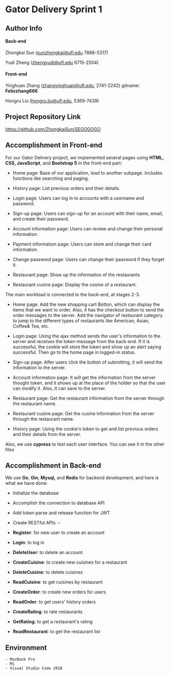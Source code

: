 # Gator Delivery Sprint 1



## Author Info

#### Back-end

Zhongkai Sun (sunzhongkai@ufl.edu 7888-5317)

Yudi Zheng (zhengyudi@ufl.edu 6715-2504)

#### Front-end

Yinghuan Zhang (zhangyinghuan@ufl.edu, 2741-2242) gitname: **Felixzhang666**

Hongru Liu (hongru.liu@ufl.edu, 5369-7439)



## Project Repository Link

https://github.com/ZhongkaiSun/SEGOGOGO



## Accomplishment in Front-end

For our Gator Delivery project, we implemented several pages using **HTML, CSS, JavaScript**, and **Bootstrap 5** in the front-end part:

- Home page: Base of our application, lead to another subpage. Includes functions like searching and paging.

- History page: List previous orders and their details.

- Login page: Users can log in to accounts with a username and password.

- Sign-up page: Users can sign-up for an account with their name, email, and create their password.

- Account information page: Users can review and change their personal information.

- Payment information page: Users can store and change their card information.

- Change password page: Users can change their password if they forget it.

- Restaurant page: Show up the information  of the restaurants

- Restaurant cusine page: Display the cosine of a restaurant.

  

The main workload is connected to the back-end, at stages 2-3.

-  Home page: Add the new shopping cart Botton, which can display the items that we want to order. Also, it has the checkout button to send the order messages to the server. Add the navigator of restaurant category to jump to the different types of restaurants like American, Asian, Coffee& Tea, etc.

- Login page: Using the ajax method sends the user's information to the server and receives the token message from the back-end. If it is successful, the cookie will store the token and show up an alert saying successful. Then go to the home page in logged-in status.

- Sign-up page: After users click the button of submitting, it will send the information to the server.

- Account information page: It will get the information from the server thought token, and it shows up at the place of the holder so that the user can modify it. Also, it can save to the server.

- Restaurant page: Get the restaurant information from the server through the restaurant name.

- Restaurant cusine page:  Get the cusine information from the server through the restaurant name.

- History page: Using the cookie's token to get and list previous orders and their details from the server.

  

Also, we use **cypress** to test each user interface. You can see it in the other files

##  Accomplishment in Back-end

We use **Go**, **Gin**, **Mysql,** and **Redis** for backend development, and here is what we have done:

- Initialize the database

- Accomplish the connection to database API

- Add token parse and release function for JWT

- Create RESTful APIs --

- **Register**: for new user to create an account

- **Login**: to log in 

- **DeleteUser**: to delete an account

- **CreateCuisine**: to create new cuisines for a restaurant

- **DeleteCuisine**: to delete cuisines

- **ReadCuisine**: to get cuisines by restaurant

- **CreateOrder**: to create new orders for users

- **ReadOrder**: to get users' history orders

- **CreateRating**: to rate restaurants

- **GetRating**: to get a restaurant's rating

- **ReadRestaurant**: to get the restaurant list



## Environment

```
- MacBook Pro
- M1
- Visual Studio Code 2018
```